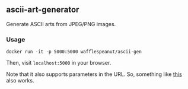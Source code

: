 ## ascii-art-generator

Generate ASCII arts from JPEG/PNG images.

### Usage

```
docker run -it -p 5000:5000 wafflespeanut/ascii-gen
```

Then, visit `localhost:5000` in your browser.

Note that it also supports parameters in the URL. So, something like [this](http://localhost:5000/?url=http://onehdwallpaper.com/wp-content/uploads/2016/11/Worlds-Cute-Girls-Images.jpg&w=400) also works.
